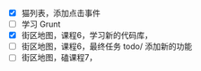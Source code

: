 - [x] 猫列表，添加点击事件
- [ ] 学习 Grunt
- [x] 街区地图，课程6，学习新的代码库，
- [ ] 街区地图，课程6，最终任务 todo/ 添加新的功能
- [ ] 街区地图，磕课程7，